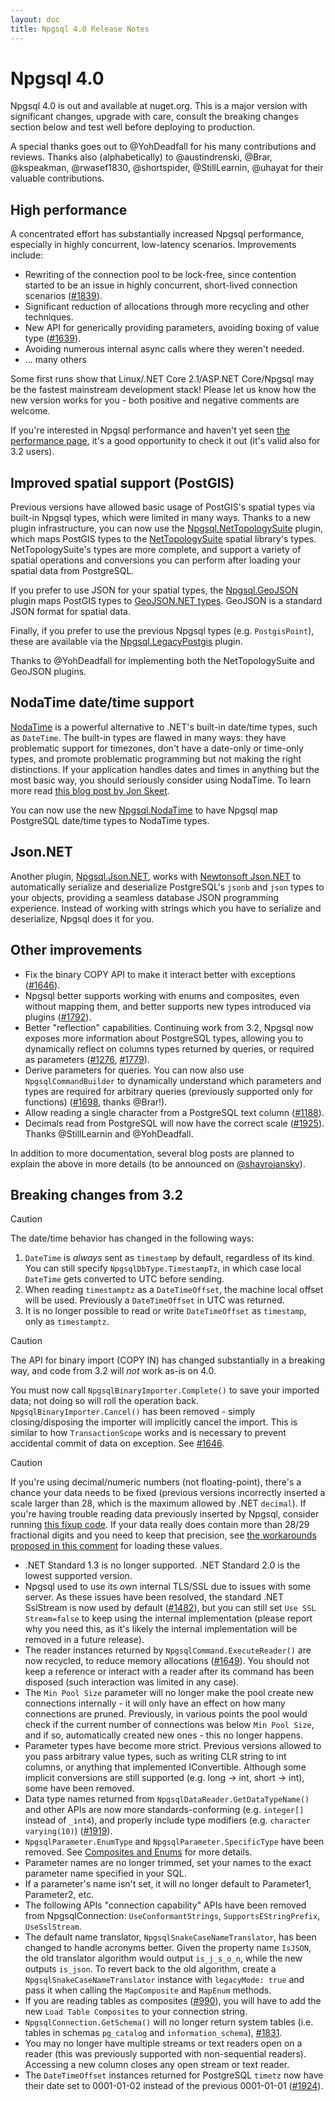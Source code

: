 ```yaml
---
layout: doc
title: Npgsql 4.0 Release Notes
---
```


# Npgsql 4.0

Npgsql 4.0 is out and available at nuget.org. This is a major version with significant changes, upgrade with care, consult the breaking changes section below and test well before deploying to production.

A special thanks goes out to @YohDeadfall for his many contributions and reviews. Thanks also (alphabetically) to @austindrenski, @Brar, @kspeakman, @rwasef1830, @shortspider, @StillLearnin, @uhayat for their valuable contributions.

## High performance

A concentrated effort has substantially increased Npgsql performance, especially in highly concurrent, low-latency scenarios. Improvements include:

* Rewriting of the connection pool to be lock-free, since contention started to be an issue in highly concurrent, short-lived connection scenarios ([#1839](https://github.com/npgsql/npgsql/issues/1839)).
* Significant reduction of allocations through more recycling and other techniques.
* New API for generically providing parameters, avoiding boxing of value type ([#1639](https://github.com/npgsql/npgsql/issues/1639)).
* Avoiding numerous internal async calls where they weren't needed.
* ... many others

Some first runs show that Linux/.NET Core 2.1/ASP.NET Core/Npgsql may be the fastest mainstream development stack! Please let us know how the new version works for you - both positive and negative comments are welcome.

If you're interested in Npgsql performance and haven't yet seen [the performance page](../performance.md), it's a good opportunity to check it out (it's valid also for 3.2 users).

## Improved spatial support (PostGIS)

Previous versions have allowed basic usage of PostGIS's spatial types via built-in Npgsql types, which were limited in many ways. Thanks to a new plugin infrastructure, you can now use the [Npgsql.NetTopologySuite](../types/nts.md) plugin, which maps PostGIS types to the [NetTopologySuite](https://github.com/NetTopologySuite/NetTopologySuite) spatial library's types. NetTopologySuite's types are more complete, and support a variety of spatial operations and conversions you can perform after loading your spatial data from PostgreSQL.

If you prefer to use JSON for your spatial types, the [Npgsql.GeoJSON](../types/geojson.md) plugin maps PostGIS types to [GeoJSON.NET types](https://github.com/GeoJSON-Net/GeoJSON.Net). GeoJSON is a standard JSON format for spatial data.

Finally, if you prefer to use the previous Npgsql types (e.g. `PostgisPoint`), these are available via the [Npgsql.LegacyPostgis](../types/legacy-postgis.md) plugin.

Thanks to @YohDeadfall for implementing both the NetTopologySuite and GeoJSON plugins.

## NodaTime date/time support

[NodaTime](https://nodatime.org) is a powerful alternative to .NET's built-in date/time types, such as `DateTime`. The built-in types are flawed in many ways: they have problematic support for timezones, don't have a date-only or time-only types, and promote problematic programming but not making the right distinctions. If your application handles dates and times in anything but the most basic way, you should seriously consider using NodaTime. To learn more read [this blog post by Jon Skeet](https://blog.nodatime.org/2011/08/what-wrong-with-datetime-anyway.html).

You can now use the new [Npgsql.NodaTime](../types/nodatime.md) to have Npgsql map PostgreSQL date/time types to NodaTime types.

## Json.NET

Another plugin, [Npgsql.Json.NET](../types/jsonnet.md), works with [Newtonsoft Json.NET](https://www.newtonsoft.com/json) to automatically serialize and deserialize PostgreSQL's `jsonb` and `json` types to your objects, providing a seamless database JSON programming experience. Instead of working with strings which you have to serialize and deserialize, Npgsql does it for you.

## Other improvements

* Fix the binary COPY API to make it interact better with exceptions ([#1646](https://github.com/npgsql/npgsql/issues/1646)).
* Npgsql better supports working with enums and composites, even without mapping them, and better supports new types introduced via plugins ([#1792](https://github.com/npgsql/npgsql/issues/1792)).
* Better "reflection" capabilities. Continuing work from 3.2, Npgsql now exposes more information about PostgreSQL types, allowing you to dynamically reflect on columns types returned by queries, or required as parameters ([#1276](https://github.com/npgsql/npgsql/issues/1276), [#1779](https://github.com/npgsql/npgsql/issues/1779)).
* Derive parameters for queries. You can now also use `NpgsqlCommandBuilder` to dynamically understand which parameters and types are required for arbitrary queries (previously supported only for functions) ([#1698](https://github.com/npgsql/npgsql/pull/1698), thanks @Brar!).
* Allow reading a single character from a PostgreSQL text column ([#1188](https://github.com/npgsql/npgsql/issues/1188)).
* Decimals read from PostgreSQL will now have the correct scale ([#1925](https://github.com/npgsql/npgsql/pull/1925)). Thanks @StillLearnin and @YohDeadfall.

In addition to more documentation, several blog posts are planned to explain the above in more details (to be announced on [@shayrojansky](https://twitter.com/shayrojansky)).

## Breaking changes from 3.2

> [!CAUTION]
> The date/time behavior has changed in the following ways:
> 1. `DateTime` is *always* sent as `timestamp` by default, regardless of its kind. You can still specify `NpgsqlDbType.TimestampTz`, in which case local `DateTime` gets converted to UTC before sending.
> 2. When reading `timestamptz` as a `DateTimeOffset`, the machine local offset will be used. Previously a `DateTimeOffset` in UTC was returned.
> 2. It is no longer possible to read or write `DateTimeOffset` as `timestamp`, only as `timestamptz`.

> [!CAUTION]
> The API for binary import (COPY IN) has changed substantially in a breaking way, and code from 3.2 will *not* work as-is on 4.0.
>
> You must now call `NpgsqlBinaryImporter.Complete()` to save your imported data; not doing so will roll the operation back. `NpgsqlBinaryImporter.Cancel()` has been removed - simply closing/disposing the importer will implicitly cancel the import. This is similar to how `TransactionScope` works and is necessary to prevent accidental commit of data on exception. See [#1646](https://github.com/npgsql/npgsql/issues/1646).

> [!CAUTION]
> If you're using decimal/numeric numbers (not floating-point), there's a chance your data needs to be fixed (previous versions incorrectly inserted a scale larger than 28, which is the maximum allowed by .NET `decimal`). If you're having trouble reading data previously inserted by Npgsql, consider running [this fixup code](https://github.com/npgsql/Npgsql.EntityFrameworkCore.PostgreSQL/issues/438#issuecomment-394014075). If your data really does contain more than 28/29 fractional digits and you need to keep that precision, see [the workarounds proposed in this comment](https://github.com/npgsql/Npgsql.EntityFrameworkCore.PostgreSQL/issues/438#issuecomment-393917327) for loading these values.

* .NET Standard 1.3 is no longer supported. .NET Standard 2.0 is the lowest supported version.
* Npgsql used to use its own internal TLS/SSL due to issues with some server. As these issues have been resolved, the standard .NET SslStream is now used by default ([#1482](https://github.com/npgsql/npgsql/issues/1482)), but you can still set `Use SSL Stream=false` to keep using the internal implementation (please report why you need this, as it's likely the internal implementation will be removed in a future release).
* The reader instances returned by `NpgsqlCommand.ExecuteReader()` are now recycled, to reduce memory allocations ([#1649](https://github.com/npgsql/npgsql/issues/1649)). You should not keep a reference or interact with a reader after its command has been disposed (such interaction was limited in any case).
* The `Min Pool Size` parameter will no longer make the pool create new connections internally - it will only have an effect on how many connections are pruned. Previously, in various points the pool would check if the current number of connections was below `Min Pool Size`, and if so, automatically created new ones - this no longer happens.
* Parameter types have become more strict. Previous versions allowed to you pass arbitrary value types, such as writing CLR string to int columns, or anything that implemented IConvertible. Although some implicit conversions are still supported (e.g. long -> int, short -> int), some have been removed.
* Data type names returned from `NpgsqlDataReader.GetDataTypeName()` and other APIs are now more standards-conforming (e.g. `integer[]` instead of `_int4`), and properly include type modifiers (e.g. `character varying(10)`) ([#1919](https://github.com/npgsql/npgsql/issues/1919)).
* `NpgsqlParameter.EnumType` and `NpgsqlParameter.SpecificType` have been removed. See [Composites and Enums](../types/enums_and_composites.md) for more details.
* Parameter names are no longer trimmed, set your names to the exact parameter name specified in your SQL.
* If a parameter's name isn't set, it will no longer default to Parameter1, Parameter2, etc.
* The following APIs "connection capability" APIs have been removed from NpgsqlConnection: `UseConformantStrings`, `SupportsEStringPrefix`, `UseSslStream`.
* The default name translator, `NpgsqlSnakeCaseNameTranslator`, has been changed to handle acronyms better. Given the property name `IsJSON`, the old translator algorithm would output `is_j_s_o_n`, while the new outputs `is_json`. To revert back to the old algorithm, create a `NpgsqlSnakeCaseNameTranslator` instance with `legacyMode: true` and pass it when calling the `MapComposite` and `MapEnum` methods.
* If you are reading tables as composites ([#990](https://github.com/npgsql/npgsql/issues/990)), you will have to add the new `Load Table Composites` to your connection string.
* `NpgsqlConnection.GetSchema()` will no longer return system tables (i.e. tables in schemas `pg_catalog` and `information_schema`), [#1831](https://github.com/npgsql/npgsql/issues/1831).
* You may no longer have multiple streams or text readers open on a reader (this was previously supported with non-sequential readers). Accessing a new column closes any open stream or text reader.
* The `DateTimeOffset` instances returned for PostgreSQL `timetz` now have their date set to 0001-01-02 instead of the previous 0001-01-01 ([#1924](https://github.com/npgsql/npgsql/pull/1924)).
